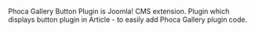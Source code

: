 Phoca Gallery Button Plugin is Joomla! CMS extension. Plugin which displays button plugin in Article - to easily add Phoca Gallery plugin code.